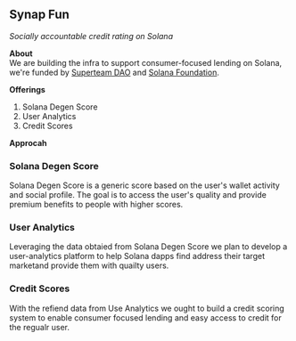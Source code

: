 ## Synap Fun
*Socially accountable credit rating on Solana*

**About**<br/>
We are building the infra to support consumer-focused lending on Solana, we're funded by [Superteam DAO](https://superteam.fun/) and [Solana Foundation](https://solana.org/).

**Offerings**
1. Solana Degen Score
2. User Analytics
3. Credit Scores

**Approcah**
### Solana Degen Score 
Solana Degen Score is a generic score based on the user's wallet activity and social profile. The goal is to access the user's quality and provide premium benefits to people with higher scores.

### User Analytics
Leveraging the data obtaied from Solana Degen Score we plan to develop a user-analytics platform to help Solana dapps find address their target marketand provide them with quailty users.

### Credit Scores
With the refiend data from Use Analytics we ought to build a credit scoring system to enable consumer focused lending and easy access to credit for the regualr user.
